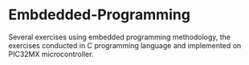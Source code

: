 # Embdedded-Programming
Several exercises using embedded programming methodology, the exercises conducted in C programming language and implemented on PIC32MX microcontroller.
